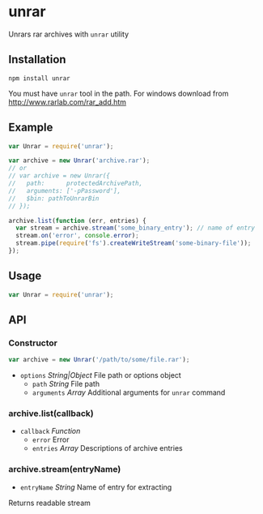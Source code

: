 # unrar

Unrars rar archives with `unrar` utility

## Installation

`npm install unrar`

You must have `unrar` tool in the path.
For windows download from http://www.rarlab.com/rar_add.htm

## Example

```js
var Unrar = require('unrar');

var archive = new Unrar('archive.rar');
// or
// var archive = new Unrar({
//   path:      protectedArchivePath,
//   arguments: ['-pPassword'],
//   $bin: pathToUnrarBin
// });

archive.list(function (err, entries) {
  var stream = archive.stream('some_binary_entry'); // name of entry
  stream.on('error', console.error);
  stream.pipe(require('fs').createWriteStream('some-binary-file'));
});
```

## Usage

```js
var Unrar = require('unrar');
```

## API

### Constructor

```js
var archive = new Unrar('/path/to/some/file.rar');
```

* `options` *String|Object* File path or options object
  - `path` *String* File path
  - `arguments` *Array* Additional arguments for `unrar` command

### archive.list(callback)

* `callback` *Function*
  - `error` Error
  - `entries` *Array* Descriptions of archive entries

### archive.stream(entryName)

* `entryName` *String* Name of entry for extracting

Returns readable stream
